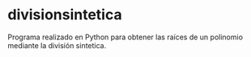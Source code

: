 # divisionsintetica
Programa realizado en Python para obtener las raíces de un polinomio mediante la división sintetica.

